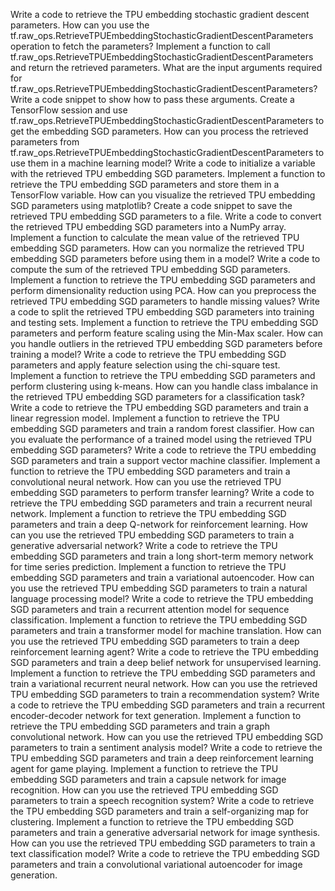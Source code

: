 Write a code to retrieve the TPU embedding stochastic gradient descent parameters.
How can you use the tf.raw_ops.RetrieveTPUEmbeddingStochasticGradientDescentParameters operation to fetch the parameters?
Implement a function to call tf.raw_ops.RetrieveTPUEmbeddingStochasticGradientDescentParameters and return the retrieved parameters.
What are the input arguments required for tf.raw_ops.RetrieveTPUEmbeddingStochasticGradientDescentParameters? Write a code snippet to show how to pass these arguments.
Create a TensorFlow session and use tf.raw_ops.RetrieveTPUEmbeddingStochasticGradientDescentParameters to get the embedding SGD parameters.
How can you process the retrieved parameters from tf.raw_ops.RetrieveTPUEmbeddingStochasticGradientDescentParameters to use them in a machine learning model?
Write a code to initialize a variable with the retrieved TPU embedding SGD parameters.
Implement a function to retrieve the TPU embedding SGD parameters and store them in a TensorFlow variable.
How can you visualize the retrieved TPU embedding SGD parameters using matplotlib?
Create a code snippet to save the retrieved TPU embedding SGD parameters to a file.
Write a code to convert the retrieved TPU embedding SGD parameters into a NumPy array.
Implement a function to calculate the mean value of the retrieved TPU embedding SGD parameters.
How can you normalize the retrieved TPU embedding SGD parameters before using them in a model?
Write a code to compute the sum of the retrieved TPU embedding SGD parameters.
Implement a function to retrieve the TPU embedding SGD parameters and perform dimensionality reduction using PCA.
How can you preprocess the retrieved TPU embedding SGD parameters to handle missing values?
Write a code to split the retrieved TPU embedding SGD parameters into training and testing sets.
Implement a function to retrieve the TPU embedding SGD parameters and perform feature scaling using the Min-Max scaler.
How can you handle outliers in the retrieved TPU embedding SGD parameters before training a model?
Write a code to retrieve the TPU embedding SGD parameters and apply feature selection using the chi-square test.
Implement a function to retrieve the TPU embedding SGD parameters and perform clustering using k-means.
How can you handle class imbalance in the retrieved TPU embedding SGD parameters for a classification task?
Write a code to retrieve the TPU embedding SGD parameters and train a linear regression model.
Implement a function to retrieve the TPU embedding SGD parameters and train a random forest classifier.
How can you evaluate the performance of a trained model using the retrieved TPU embedding SGD parameters?
Write a code to retrieve the TPU embedding SGD parameters and train a support vector machine classifier.
Implement a function to retrieve the TPU embedding SGD parameters and train a convolutional neural network.
How can you use the retrieved TPU embedding SGD parameters to perform transfer learning?
Write a code to retrieve the TPU embedding SGD parameters and train a recurrent neural network.
Implement a function to retrieve the TPU embedding SGD parameters and train a deep Q-network for reinforcement learning.
How can you use the retrieved TPU embedding SGD parameters to train a generative adversarial network?
Write a code to retrieve the TPU embedding SGD parameters and train a long short-term memory network for time series prediction.
Implement a function to retrieve the TPU embedding SGD parameters and train a variational autoencoder.
How can you use the retrieved TPU embedding SGD parameters to train a natural language processing model?
Write a code to retrieve the TPU embedding SGD parameters and train a recurrent attention model for sequence classification.
Implement a function to retrieve the TPU embedding SGD parameters and train a transformer model for machine translation.
How can you use the retrieved TPU embedding SGD parameters to train a deep reinforcement learning agent?
Write a code to retrieve the TPU embedding SGD parameters and train a deep belief network for unsupervised learning.
Implement a function to retrieve the TPU embedding SGD parameters and train a variational recurrent neural network.
How can you use the retrieved TPU embedding SGD parameters to train a recommendation system?
Write a code to retrieve the TPU embedding SGD parameters and train a recurrent encoder-decoder network for text generation.
Implement a function to retrieve the TPU embedding SGD parameters and train a graph convolutional network.
How can you use the retrieved TPU embedding SGD parameters to train a sentiment analysis model?
Write a code to retrieve the TPU embedding SGD parameters and train a deep reinforcement learning agent for game playing.
Implement a function to retrieve the TPU embedding SGD parameters and train a capsule network for image recognition.
How can you use the retrieved TPU embedding SGD parameters to train a speech recognition system?
Write a code to retrieve the TPU embedding SGD parameters and train a self-organizing map for clustering.
Implement a function to retrieve the TPU embedding SGD parameters and train a generative adversarial network for image synthesis.
How can you use the retrieved TPU embedding SGD parameters to train a text classification model?
Write a code to retrieve the TPU embedding SGD parameters and train a convolutional variational autoencoder for image generation.